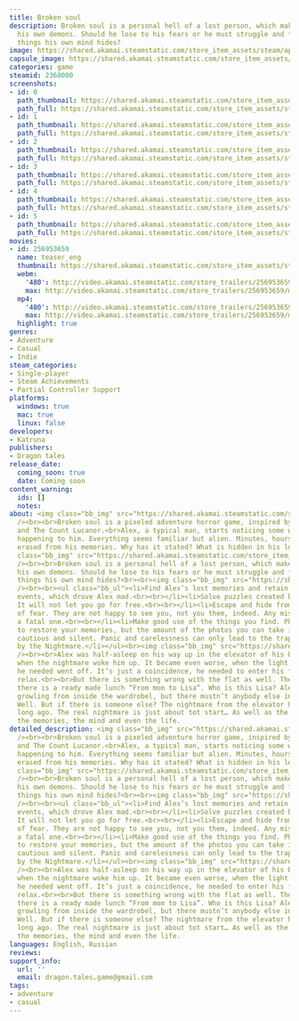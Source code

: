 ```yaml
---
title: Broken soul
description: Broken soul is a personal hell of a lost person, which makes Alex meet
  his own demons. Should he lose to his fears or he must struggle and fight off the
  things his own mind hides?
image: https://shared.akamai.steamstatic.com/store_item_assets/steam/apps/2360000/header.jpg?t=1696975361
capsule_image: https://shared.akamai.steamstatic.com/store_item_assets/steam/apps/2360000/capsule_231x87.jpg?t=1696975361
categories: game
steamid: 2360000
screenshots:
- id: 0
  path_thumbnail: https://shared.akamai.steamstatic.com/store_item_assets/steam/apps/2360000/ss_a0714bd72e04101a30b968393888e37079933661.600x338.jpg?t=1696975361
  path_full: https://shared.akamai.steamstatic.com/store_item_assets/steam/apps/2360000/ss_a0714bd72e04101a30b968393888e37079933661.1920x1080.jpg?t=1696975361
- id: 1
  path_thumbnail: https://shared.akamai.steamstatic.com/store_item_assets/steam/apps/2360000/ss_9c4ffe686ab43b2c6dd4556679019a8450478f74.600x338.jpg?t=1696975361
  path_full: https://shared.akamai.steamstatic.com/store_item_assets/steam/apps/2360000/ss_9c4ffe686ab43b2c6dd4556679019a8450478f74.1920x1080.jpg?t=1696975361
- id: 2
  path_thumbnail: https://shared.akamai.steamstatic.com/store_item_assets/steam/apps/2360000/ss_4520738901a32218fb946890979c5c6d4e7441ea.600x338.jpg?t=1696975361
  path_full: https://shared.akamai.steamstatic.com/store_item_assets/steam/apps/2360000/ss_4520738901a32218fb946890979c5c6d4e7441ea.1920x1080.jpg?t=1696975361
- id: 3
  path_thumbnail: https://shared.akamai.steamstatic.com/store_item_assets/steam/apps/2360000/ss_cc98ff5174a87b71d4a2985f45617b6f8f1ae092.600x338.jpg?t=1696975361
  path_full: https://shared.akamai.steamstatic.com/store_item_assets/steam/apps/2360000/ss_cc98ff5174a87b71d4a2985f45617b6f8f1ae092.1920x1080.jpg?t=1696975361
- id: 4
  path_thumbnail: https://shared.akamai.steamstatic.com/store_item_assets/steam/apps/2360000/ss_d04cfbcfc026bf23cf2eda37e355db7e7767e987.600x338.jpg?t=1696975361
  path_full: https://shared.akamai.steamstatic.com/store_item_assets/steam/apps/2360000/ss_d04cfbcfc026bf23cf2eda37e355db7e7767e987.1920x1080.jpg?t=1696975361
- id: 5
  path_thumbnail: https://shared.akamai.steamstatic.com/store_item_assets/steam/apps/2360000/ss_1fcddcd783e59fb00e80221dd8bbf0e81a85191d.600x338.jpg?t=1696975361
  path_full: https://shared.akamai.steamstatic.com/store_item_assets/steam/apps/2360000/ss_1fcddcd783e59fb00e80221dd8bbf0e81a85191d.1920x1080.jpg?t=1696975361
movies:
- id: 256953659
  name: teaser_eng
  thumbnail: https://shared.akamai.steamstatic.com/store_item_assets/steam/apps/256953659/movie.293x165.jpg?t=1687177840
  webm:
    '480': http://video.akamai.steamstatic.com/store_trailers/256953659/movie480_vp9.webm?t=1687177840
    max: http://video.akamai.steamstatic.com/store_trailers/256953659/movie_max_vp9.webm?t=1687177840
  mp4:
    '480': http://video.akamai.steamstatic.com/store_trailers/256953659/movie480.mp4?t=1687177840
    max: http://video.akamai.steamstatic.com/store_trailers/256953659/movie_max.mp4?t=1687177840
  highlight: true
genres:
- Adventure
- Casual
- Indie
steam_categories:
- Single-player
- Steam Achievements
- Partial Controller Support
platforms:
  windows: true
  mac: true
  linux: false
developers:
- Katruna
publishers:
- Dragon tales
release_date:
  coming_soon: true
  date: Coming soon
content_warning:
  ids: []
  notes:
about: <img class="bb_img" src="https://shared.akamai.steamstatic.com/store_item_assets/steam/apps/2360000/extras/add.gif?t=1696975361"
  /><br><br>Broken soul is a pixeled adventure horror game, inspired by Silent Hill
  and The Count Lucanor.<br>Alex, a typical man, starts noticing some weird things
  happening to him. Everything seems familiar but alien. Minutes, hours, days are
  erased from his memories. Why has it stated? What is hidden in his lost memories?<br><br><img
  class="bb_img" src="https://shared.akamai.steamstatic.com/store_item_assets/steam/apps/2360000/extras/line_anim.gif?t=1696975361"
  /><br><br>Broken soul is a personal hell of a lost person, which makes Alex meet
  his own demons. Should he lose to his fears or he must struggle and fight off the
  things his own mind hides?<br><br><img class="bb_img" src="https://shared.akamai.steamstatic.com/store_item_assets/steam/apps/2360000/extras/line_anim_features.gif?t=1696975361"
  /><br><br><ul class="bb_ul"><li>Find Alex’s lost memories and retain the chain of
  events, which drove Alex mad.<br><br></li><li>Solve puzzles created by the Nightmare.
  It will not let you go for free.<br><br></li><li>Escape and hide from the embodiments
  of fear. They are not happy to see you, not you them, indeed. Any mistake may become
  a fatal one.<br><br></li><li>Make good use of the things you find. Photos can help
  to restore your memories, but the amount of the photos you can take is fairly limited.<br><br></li><li>Be
  cautious and silent. Panic and carelessness can only lead to the traps prepared
  by the Nightmare.</li></ul><br><img class="bb_img" src="https://shared.akamai.steamstatic.com/store_item_assets/steam/apps/2360000/extras/line_anim_story.gif?t=1696975361"
  /><br><br>Alex was half-asleep on his way up in the elevator of his block of flats,
  when the nightmare woke him up. It became even worse, when the light on the floor
  he needed went off. It’s just a coincidence, he needed to enter his flat and properly
  relax.<br><br>But there is something wrong with the flat as well. There is a mess,
  there is a ready made lunch “From mom to Lisa”. Who is this Lisa? Alex heard a strange
  growling from inside the wardrobel, but there mustn’t anybody else in the flat?
  Well. But if there is someone else? The nightmare from the elevator has finished
  long ago. The real nightmare is just about tot start… As well as the struggle for
  the memories, the mind and even the life.
detailed_description: <img class="bb_img" src="https://shared.akamai.steamstatic.com/store_item_assets/steam/apps/2360000/extras/add.gif?t=1696975361"
  /><br><br>Broken soul is a pixeled adventure horror game, inspired by Silent Hill
  and The Count Lucanor.<br>Alex, a typical man, starts noticing some weird things
  happening to him. Everything seems familiar but alien. Minutes, hours, days are
  erased from his memories. Why has it stated? What is hidden in his lost memories?<br><br><img
  class="bb_img" src="https://shared.akamai.steamstatic.com/store_item_assets/steam/apps/2360000/extras/line_anim.gif?t=1696975361"
  /><br><br>Broken soul is a personal hell of a lost person, which makes Alex meet
  his own demons. Should he lose to his fears or he must struggle and fight off the
  things his own mind hides?<br><br><img class="bb_img" src="https://shared.akamai.steamstatic.com/store_item_assets/steam/apps/2360000/extras/line_anim_features.gif?t=1696975361"
  /><br><br><ul class="bb_ul"><li>Find Alex’s lost memories and retain the chain of
  events, which drove Alex mad.<br><br></li><li>Solve puzzles created by the Nightmare.
  It will not let you go for free.<br><br></li><li>Escape and hide from the embodiments
  of fear. They are not happy to see you, not you them, indeed. Any mistake may become
  a fatal one.<br><br></li><li>Make good use of the things you find. Photos can help
  to restore your memories, but the amount of the photos you can take is fairly limited.<br><br></li><li>Be
  cautious and silent. Panic and carelessness can only lead to the traps prepared
  by the Nightmare.</li></ul><br><img class="bb_img" src="https://shared.akamai.steamstatic.com/store_item_assets/steam/apps/2360000/extras/line_anim_story.gif?t=1696975361"
  /><br><br>Alex was half-asleep on his way up in the elevator of his block of flats,
  when the nightmare woke him up. It became even worse, when the light on the floor
  he needed went off. It’s just a coincidence, he needed to enter his flat and properly
  relax.<br><br>But there is something wrong with the flat as well. There is a mess,
  there is a ready made lunch “From mom to Lisa”. Who is this Lisa? Alex heard a strange
  growling from inside the wardrobel, but there mustn’t anybody else in the flat?
  Well. But if there is someone else? The nightmare from the elevator has finished
  long ago. The real nightmare is just about tot start… As well as the struggle for
  the memories, the mind and even the life.
languages: English, Russian
reviews:
support_info:
  url: ''
  email: dragon.tales.game@gmail.com
tags:
- adventure
- casual
---
```


